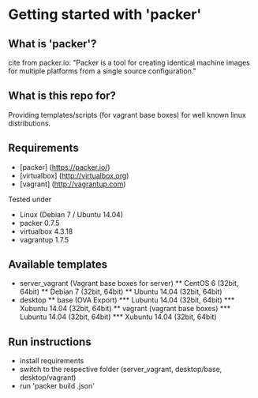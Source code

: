 # Getting started with 'packer'

## What is 'packer'?

cite from packer.io:
"Packer is a tool for creating identical machine images for multiple platforms from a single source configuration."

## What is this repo for?

Providing templates/scripts (for vagrant base boxes) for well known linux distributions.

## Requirements
* [packer] (https://packer.io/)
* [virtualbox] (http://virtualbox.org)
* [vagrant] (http://vagrantup.com)

Tested under
* Linux (Debian 7 / Ubuntu 14.04)
* packer 0.7.5
* virtualbox 4.3.18
* vagrantup 1.7.5

## Available templates

* server_vagrant (Vagrant base boxes for server)
** CentOS 6 (32bit, 64bit)
** Debian 7 (32bit, 64bit)
** Ubuntu 14.04 (32bit, 64bit)
* desktop 
** base (OVA Export)
*** Lubuntu 14.04 (32bit, 64bit)
*** Xubuntu 14.04 (32bit, 64bit)
** vagrant (vagrant base boxes)
*** Lubuntu 14.04 (32bit, 64bit)
*** Xubuntu 14.04 (32bit, 64bit)

## Run instructions

* install requirements
* switch to the respective folder (server_vagrant, desktop/base, desktop/vagrant)
* run 'packer build <JSONFILENAME>.json'